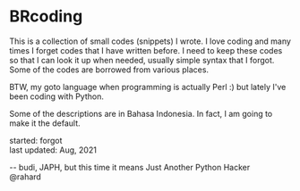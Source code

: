 # BRcoding

This is a collection of small codes (snippets) I wrote.
I love coding and many times I forget codes that I have written before. 
I need to keep these codes so that I can look it up when needed, 
usually simple syntax that I forgot.
Some of the codes are borrowed from various places.

BTW, my goto language when programming is actually Perl :)  but lately I've been coding with Python.

Some of the descriptions are in Bahasa Indonesia. In fact, I am going to make it the default.

started: forgot<br>
last updated: Aug, 2021

-- budi, JAPH, but this time it means Just Another Python Hacker<br>
@rahard
